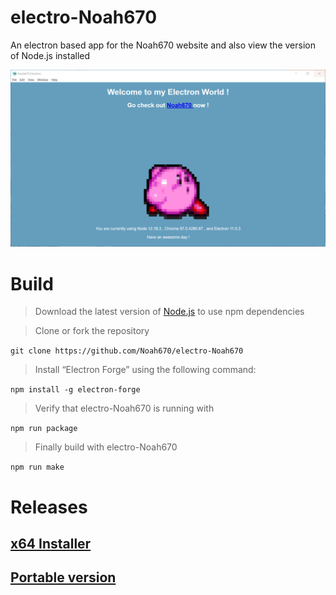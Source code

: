 # electro-Noah670
An electron based app for the Noah670 website and also view the version of Node.js installed

![alt-text](https://github.com/Noah670/electro-Noah670/blob/master/screens/electro-Noah670-screen.gif)


# Build

> Download the latest version of [Node.js](https://nodejs.org/en/download/) to use npm dependencies 



> Clone or fork the repository

``` git clone https://github.com/Noah670/electro-Noah670  ```

> Install “Electron Forge” using the following command:

``` npm install -g electron-forge  ```

> Verify that electro-Noah670 is running with

```npm run package ```

> Finally build with electro-Noah670

``` npm run make ```

# Releases

## [x64 Installer](https://github.com/Noah670/electro-Noah670/releases/download/v1.0/Noah670-1.0.0.Setup.exe)


## [Portable version](https://github.com/Noah670/electro-Noah670/releases/download/v1.0/Noah670-win32-x64-portable.zip)

